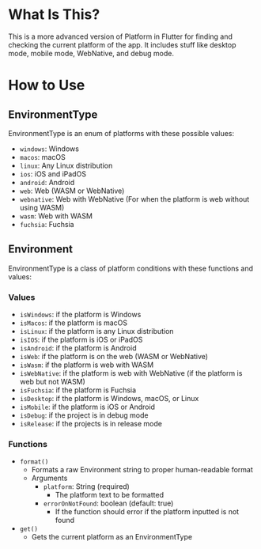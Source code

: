 # What Is This?

This is a more advanced version of Platform in Flutter for finding and checking the current platform of the app. It includes stuff like desktop mode, mobile mode, WebNative, and debug mode.

# How to Use

## EnvironmentType

EnvironmentType is an enum of platforms with these possible values:

- `windows`: Windows
- `macos`: macOS
- `linux`: Any Linux distribution
- `ios`: iOS and iPadOS
- `android`: Android
- `web`: Web (WASM or WebNative)
- `webnative`: Web with WebNative (For when the platform is web without using WASM)
- `wasm`: Web with WASM
- `fuchsia`: Fuchsia

## Environment

EnvironmentType is a class of platform conditions with these functions and values:

### Values

- `isWindows`: if the platform is Windows
- `isMacos`: if the platform is macOS
- `isLinux`: if the platform is any Linux distribution
- `isIOS`: if the platform is iOS or iPadOS
- `isAndroid`: if the platform is Android
- `isWeb`: if the platform is on the web (WASM or WebNative)
- `isWasm`: if the platform is web with WASM
- `isWebNative`: if the platform is web with WebNative (if the platform is web but not WASM)
- `isFuchsia`: if the platform is Fuchsia
- `isDesktop`: if the platform is Windows, macOS, or Linux
- `isMobile`: if the platform is iOS or Android
- `isDebug`: if the project is in debug mode
- `isRelease`: if the projects is in release mode

### Functions

- `format()`
    - Formats a raw Environment string to proper human-readable format
    - Arguments
        - `platform`: String (required)
            - The platform text to be formatted
        - `errorOnNotFound`: boolean (default: true)
            - If the function should error if the platform inputted is not found
- `get()`
    - Gets the current platform as an EnvironmentType